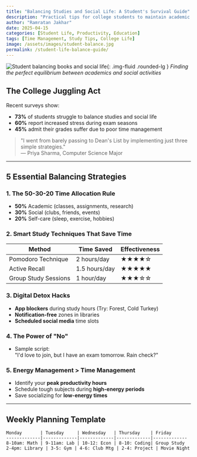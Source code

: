 ```yaml
---
title: "Balancing Studies and Social Life: A Student's Survival Guide"
description: "Practical tips for college students to maintain academic excellence while enjoying a fulfilling social life."
author: "Ramratan Jakhar"
date: 2025-04-15
categories: [Student Life, Productivity, Education]
tags: [Time Management, Study Tips, College Life]
image: /assets/images/student-balance.jpg
permalink: /student-life-balance-guide/
---
```


![Student balancing books and social life]({{site.baseurl}}/assets/images/student-balance.jpg){: .img-fluid .rounded-lg }
*Finding the perfect equilibrium between academics and social activities*

## The College Juggling Act

Recent surveys show:
- **73%** of students struggle to balance studies and social life
- **60%** report increased stress during exam seasons
- **45%** admit their grades suffer due to poor time management

> "I went from barely passing to Dean's List by implementing just three simple strategies."  
> — Priya Sharma, Computer Science Major

---

## 5 Essential Balancing Strategies

### 1. The 50-30-20 Time Allocation Rule
- **50%** Academic (classes, assignments, research)
- **30%** Social (clubs, friends, events)
- **20%** Self-care (sleep, exercise, hobbies)

### 2. Smart Study Techniques That Save Time
| Method | Time Saved | Effectiveness |
|--------|-----------|--------------|
| Pomodoro Technique | 2 hours/day | ★★★★☆ |
| Active Recall | 1.5 hours/day | ★★★★★ |
| Group Study Sessions | 1 hour/day | ★★★☆☆ |

### 3. Digital Detox Hacks
- **App blockers** during study hours (Try: Forest, Cold Turkey)
- **Notification-free** zones in libraries
- **Scheduled social media** time slots

### 4. The Power of "No"
- Sample script:  
  "I'd love to join, but I have an exam tomorrow. Rain check?"

### 5. Energy Management > Time Management
- Identify your **peak productivity hours**
- Schedule tough subjects during **high-energy periods**
- Save socializing for **low-energy times**

---

## Weekly Planning Template

```plaintext
Monday       | Tuesday     | Wednesday   | Thursday    | Friday
-------------|-------------|-------------|-------------|-------------
8-10am: Math | 9-11am: Lab | 10-12: Econ | 8-10: Coding| Group Study
2-4pm: Library | 3-5: Gym | 4-6: Club Mtg | 2-4: Project | Movie Night
